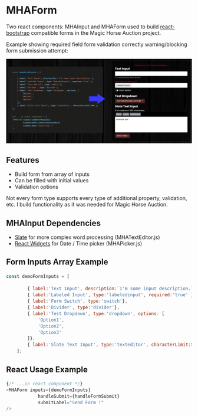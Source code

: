 # MHAForm
Two react components: MHAInput and MHAForm used to build [react-bootstrap](https://github.com/react-bootstrap/react-bootstrap) compatible forms in the Magic Horse Auction project.

Example showing required field form validation correctly warning/blocking form submission attempt:

![alt text](https://github.com/tri-bit/portfolio-repo/blob/main/examples/mha/mhaform/media/MHAForm01.png?raw=true "Example")

## Features
- Build form from array of inputs
- Can be filled with initial values
- Validation options

Not every form type supports every type of additional property, validation, etc. I build functionality as it was needed for Magic Horse Auction.

## MHAInput Dependencies
- [Slate](https://github.com/ianstormtaylor/slate) for more complex word processing (MHATextEditor.js)
- [React Widgets](https://github.com/jquense/react-widgets) for Date / Time picker (MHAPicker.js)

## Form Inputs Array Example

```js
const demoFormInputs = [

        { label:'Text Input', description:`I'm some input description.`},
        { label:'Labeled Input', type:'labeledinput', required:'true' },
        { label:'Form Switch', type:'switch'},
        { label:'Divider', type:'divider'},
        { label:'Test Dropdown', type:'dropdown', options: [
            'Option1',
            'Option2',
            'Option3'
        ]},
        { label:'Slate Text Input', type:'texteditor', characterLimit:500 },
    ];
```

## React Usage Example
```js
{/* ...in react component */}
<MHAForm inputs={demoFormInputs}
            handleSubmit={handleFormSubmit}
            submitLabel="Send Form !"
/>
```
